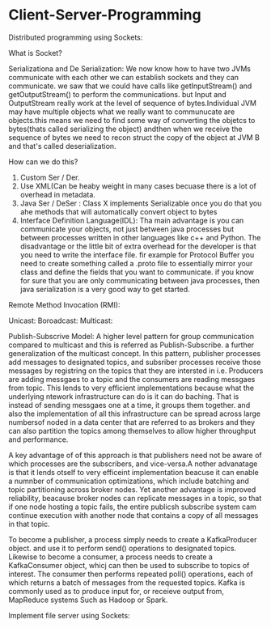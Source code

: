 # Client-Server-Programming

Distributed programming using Sockets:

What is Socket?




Serializationa and De Serialization:
We now know how to have two JVMs communicate with each other we can establish sockets and they can communicate. we saw that we could have calls like getInputStream() and getOutputStream() to perform the communications. but Input and OutputStream really work at the level of sequence of bytes.Individual JVM may have multiple objects what we really want to communucate are objects.this means we need to find some way of converting the objetcs to bytes(thats called serializing the object) andthen when we receive the sequence of bytes we need to recon struct the copy of the object at JVM B and that's called deserialization.

How can we do this?
1. Custom Ser / Der.
2. Use XML(Can be heaby weight in many cases becuase there is a lot of overhead in metadata.
3. Java Ser / DeSer : Class X implements Serializable once you do that you ahe methods that will automatically convert object to bytes 
4. Interface Definition Language(IDL): Tha main advantage is you can communicate your objects, not just between java processes  but between processes written in other languages like c++ and Python. The disadvantage or the little bit of extra overhead for the developer is that you need to write the interface file. fir example for Protocol Buffer  you need to create something  called a .proto file to essentially mirror your class and define the fields that you want to communicate. if you know for sure that you are only communicating between java processes, then java serialization is a very good way to get started.

Remote Method Invocation (RMI):

Unicast:
Boroadcast:
Multicast:

Publish-Subscrive Model:
A higher level pattern for group communication compared to multicast and this is referred as Publish-Subscribe.
a further generalization of the multicast concept.
In this pattern, publisher processes add messages to designated topics, and subsriber processes receive those messages by registring on the topics that they are intersted in i.e. Producers are adding messgaes to a topic and the consumers are reading messgaes from topic.
This lends to very efficient implementations because what the underlying ntework infrastructure can do is it can do baching. That is instead of sending messgaes one at a time, it groups them together. and also the implementation of all this infrastructure can be spread across large numbersof noded in a data center that are referred to as brokers and they can also partition the topics among themselves to allow higher throughput and performance.

A key advantage of of this approach is that publishers  need not be aware of which processes are the subscribers, and vice-versa.A nother advanatage is that it lends otself to very efficeint implementation beacuse it can enable a numnber of communication optimizations, which include batching and topic partitioning across broker nodes. Yet another advantage is improved reliability, beacause broker nodes can replicate messages in a topic, so that if one node hosting a topic fails, the entire publicsh subscribe system cam continue execution with another node that contains a copy of all messages in that topic.

To become a publisher, a process simply needs to create a KafkaProducer object. and use it to perform send() operations to designated topics. Likewise to become a consumer, a process needs to create a KafkaConsumer object, whicj can then  be used to subscribe to topics of interest. The consumer then performs  repeated poll() operations, each of which returns a batch of messages from the requested topics. Kafka is commonly used as to produce input for, or receieve output from, MapReduce systems Such as Hadoop or Spark. 

Implement file server using Sockets:













